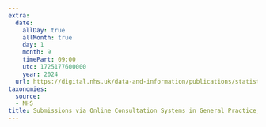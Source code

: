 ```yaml
---
extra:
  date:
    allDay: true
    allMonth: true
    day: 1
    month: 9
    timePart: 09:00
    utc: 1725177600000
    year: 2024
  url: https://digital.nhs.uk/data-and-information/publications/statistical/submissions-via-online-consultation-systems-in-general-practice/august-2024
taxonomies:
  source:
  - NHS
title: Submissions via Online Consultation Systems in General Practice, August 2024
---
```

